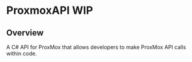 # ProxmoxAPI WIP

## Overview
A C# API for ProxMox that allows developers to make ProxMox API calls within code.
